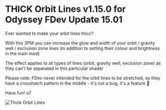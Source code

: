 # THICK Orbit Lines v1.15.0 for Odyssey FDev Update 15.01

Ever wanted to make your orbit lines thicc? 

With this 3PM you can increase the glow and width of your orbit / gravity well / exclusion zone lines (in addition to setting their colour and brightness in the main mod)

The effect applies to all types of lines (orbit, gravity well, exclusion zone) as they can't be separated in this particular shader

Please note: FDev never intended for the orbit lines to be stretched, so they have a crosshatch pattern in the middle - it's not a bug, it's a feature 🙂

Have fun! o7

![Thick Orbit Lines](https://github.com/psychicEgg/EDHM/raw/main/Odyssey/3rdPartyMods/Thick-Orbit-Lines/ThickOL-v1.1.png?raw=true)
